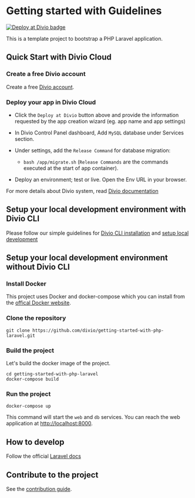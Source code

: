 # Getting started with Guidelines

[![Deploy at Divio
badge](https://img.shields.io/badge/deploy%20at%20divio-DFFF67)](https://control.divio.com/new?template_url=https://github.com/divio/getting-started-with-php-laravel/archive/refs/heads/main.zip)


This is a template project to bootstrap a PHP Laravel application.


## Quick Start with Divio Cloud

### Create a free Divio account
Create a free [Divio account](https://control.divio.com/).

### Deploy your app in Divio Cloud
- Click the `Deploy at Divio` button above and provide the information requested by the app creation wizard (eg. app name and app settings)

- In Divio Control Panel dashboard, Add `MySQL` database under Services section.

- Under settings, add the `Release Command` for database migration:
    - `bash /app/migrate.sh`
(`Release Commands` are the commands executed at the start of app container).


- Deploy an environment; test or live. Open the Env URL in your browser.

For more details about Divio system, read [Divio documentation](https://docs.divio.com/introduction/)


## Setup your local development environment with Divio CLI

Please follow our simple guidelines for [Divio CLI installation](https://docs.divio.com/introduction/01-installation/) and [setup local development](https://docs.divio.com/introduction/laravel/laravel-03-setup-project-locally/#gsc.tab=0)


## Setup your local development environment without Divio CLI

### Install Docker

This project uses Docker and docker-compose which you can install from the [offical Docker website](https://docs.docker.com/get-docker/).

### Clone the repository

```
git clone https://github.com/divio/getting-started-with-php-laravel.git
```

### Build the project

Let's build the docker image of the project.
```
cd getting-started-with-php-laravel
docker-compose build
```

### Run the project

```
docker-compose up
```

This command will start the `web` and `db` services. You can reach the web application at [http://localhost:8000]().


## How to develop

Follow the official [Laravel docs](https://laravel.com/docs/10.x/installation#creating-a-laravel-project)


## Contribute to the project

See the [contribution guide](./CONTRIBUTING.md).

